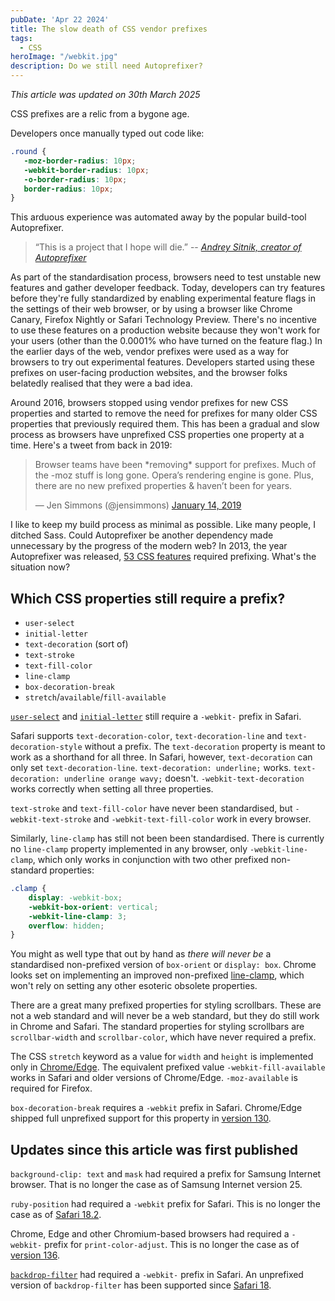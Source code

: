 ```yaml
---
pubDate: 'Apr 22 2024'
title: The slow death of CSS vendor prefixes 
tags:
  - CSS
heroImage: "/webkit.jpg"
description: Do we still need Autoprefixer?
---
```


*This article was updated on 30th March 2025*

CSS prefixes are a relic from a bygone age.

Developers once manually typed out code like:

```css
.round {
   -moz-border-radius: 10px;
   -webkit-border-radius: 10px;
   -o-border-radius: 10px;
   border-radius: 10px;
}
```

This arduous experience was automated away by the popular build-tool Autoprefixer.  

> “This is a project that I hope will die.”
> -- <cite>[Andrey Sitnik, creator of Autoprefixer][1]</cite>

[1]: https://x.com/sitnikcode/status/1681409857281245186?s=46

As part of the standardisation process, browsers need to test unstable new features and gather developer feedback. Today, developers can try features before they're fully standardized by enabling experimental feature flags in the settings of their web browser, or by using a browser like Chrome Canary, Firefox Nightly or Safari Technology Preview. There's no incentive to use these features on a production website because they won't work for your users (other than the 0.0001% who have turned on the feature flag.) In the earlier days of the web, vendor prefixes were used as a way for browsers to try out experimental features. Developers started using these prefixes on user-facing production websites, and the browser folks belatedly realised that they were a bad idea.

Around 2016, browsers stopped using vendor prefixes for new CSS properties and started to remove the need for prefixes for many older CSS properties that previously required them. This has been a gradual and slow process as browsers have unprefixed CSS properties one property at a time. Here's a tweet from back in 2019:

<blockquote class="twitter-tweet" data-conversation="none"><p lang="en" dir="ltr">Browser teams have been *removing* support for prefixes. Much of the -moz stuff is long gone. Opera’s rendering engine is gone. Plus, there are no new prefixed properties &amp; haven’t been for years.</p>&mdash; Jen Simmons (@jensimmons) <a href="https://twitter.com/jensimmons/status/1084921105444491265?ref_src=twsrc%5Etfw">January 14, 2019</a></blockquote> <script async src="https://platform.twitter.com/widgets.js" charset="utf-8"></script>

I like to keep my build process as minimal as possible. Like many people, I ditched Sass. Could Autoprefixer be another dependency made unnecessary by the progress of the modern web? In 2013, the year Autoprefixer was released, [53 CSS features](https://css-tricks.com/is-vendor-prefixing-dead/) required prefixing. What's the situation now?

## Which CSS properties still require a prefix?

- `user-select`
- `initial-letter`
- `text-decoration` (sort of)
- `text-stroke`
- `text-fill-color`
- `line-clamp`
- `box-decoration-break`
- `stretch`/`available`/`fill-available`

[`user-select`](https://caniuse.com/user-select-none) and [`initial-letter`](https://caniuse.com/css-initial-letter) still require a `-webkit-` prefix in Safari.

Safari supports `text-decoration-color`, `text-decoration-line` and `text-decoration-style` without a prefix. The `text-decoration` property is meant to work as a shorthand for all three. In Safari, however, `text-decoration` can only set `text-decoration-line`. `text-decoration: underline;` works.  `text-decoration: underline orange wavy;` doesn't. `-webkit-text-decoration` works correctly when setting all three properties.

`text-stroke` and `text-fill-color` have never been standardised, but `-webkit-text-stroke` and  `-webkit-text-fill-color` work in every browser.

Similarly, `line-clamp` has still not been been standardised. There is currently no `line-clamp` property implemented in any browser, only `-webkit-line-clamp`, which only works in conjunction with two other prefixed non-standard properties:

```css
.clamp {  
    display: -webkit-box;
    -webkit-box-orient: vertical;
    -webkit-line-clamp: 3;
    overflow: hidden;
}
```

You might as well type that out by hand as _there will never be_ a standardised non-prefixed version of `box-orient` or `display: box`. Chrome looks set on implementing an improved non-prefixed [line-clamp](https://groups.google.com/a/chromium.org/g/blink-dev/c/CWP5rb--Gyk), which won't rely on setting any other esoteric obsolete properties.

There are a great many prefixed properties for styling scrollbars. These are not a web standard and will never be a web standard, but they do still work in Chrome and Safari. The standard properties for styling scrollbars are `scrollbar-width` and `scrollbar-color`, which have never required a prefix.

The CSS `stretch` keyword as a value for `width` and `height` is implemented only in [Chrome/Edge](https://chromestatus.com/feature/6176445286842368). The equivalent prefixed value `-webkit-fill-available` works in Safari and older versions of Chrome/Edge. `-moz-available` is required for Firefox.

`box-decoration-break` requires a `-webkit` prefix in Safari. Chrome/Edge shipped full unprefixed support for this property in [version 130](https://developer.chrome.com/blog/box-decoration-break#inline_fragmentation).

## Updates since this article was first published

`background-clip: text` and `mask` had required a prefix for Samsung Internet browser. That is no longer the case as of Samsung Internet version 25.

`ruby-position` had required a `-webkit` prefix for Safari. This is no longer the case as of [Safari 18.2](https://developer.apple.com/documentation/safari-release-notes/safari-18_2-release-notes#CSS).

Chrome, Edge and other Chromium-based browsers had required a `-webkit-` prefix for `print-color-adjust`. This is no longer the case as of [version 136](https://chromestatus.com/feature/5159639697850368).

[`backdrop-filter`](https://caniuse.com/css-backdrop-filter) had required a `-webkit-` prefix in Safari. An unprefixed version of `backdrop-filter` has been supported since [Safari 18](https://developer.apple.com/documentation/safari-release-notes/safari-18-release-notes#:~:text=unprefixed%20backdrop%2Dfilter).
